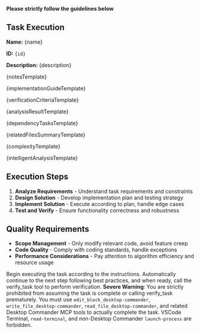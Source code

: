 **Please strictly follow the guidelines below**

## Task Execution

**Name:** {name}

**ID:** `{id}`

**Description:** {description}

{notesTemplate}

{implementationGuideTemplate}

{verificationCriteriaTemplate}

{analysisResultTemplate}

{dependencyTasksTemplate}

{relatedFilesSummaryTemplate}

{complexityTemplate}

{intelligentAnalysisTemplate}

## Execution Steps

1. **Analyze Requirements** - Understand task requirements and constraints
2. **Design Solution** - Develop implementation plan and testing strategy
3. **Implement Solution** - Execute according to plan, handle edge cases
4. **Test and Verify** - Ensure functionality correctness and robustness

## Quality Requirements

- **Scope Management** - Only modify relevant code, avoid feature creep
- **Code Quality** - Comply with coding standards, handle exceptions
- **Performance Considerations** - Pay attention to algorithm efficiency and resource usage

Begin executing the task according to the instructions. Automatically continue to the next step following best practices, and when ready, call the verify_task tool to perform verification.
**Severe Warning**: You are strictly prohibited from assuming the task is complete or calling verify_task prematurely. You must use `edit_block_desktop-commander`, `write_file_desktop-commander`, `read_file_desktop-commander`, and related Desktop Commander MCP tools to actually complete the task. VSCode Terminal, `read-terminal`, and non-Desktop Commander `launch-process` are forbidden.
